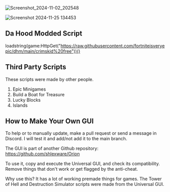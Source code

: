 ![Screenshot_2024-11-02_202548](https://github.com/user-attachments/assets/96b0dece-bdf0-4ec1-9d83-9d13f69a0e63)


![Screenshot 2024-11-25 134453](https://github.com/user-attachments/assets/04df0a75-7fdf-4cd1-adad-42e7afd8ca70)





Da Hood Modded Script
--------------------------------------------------
loadstring(game:HttpGet("https://raw.githubusercontent.com/fortniteisveryepic/dhm/main/crimskid%20free"))()





Third Party Scripts
-----------------------------------------------
These scripts were made by other people.

1. Epic Minigames
2. Build a Boat for Treasure
3. Lucky Blocks
4. Islands




How to Make Your Own GUI
-----------------------------------------------

To help or to manually update, make a pull request or send a message in Discord. I will test it and add/not add it to the main branch.

The GUI is part of another Github repository: https://github.com/shlexware/Orion

To use it, copy and execute the Universal GUI, and check its compatibility. Remove things that don't work or get flagged by the anti-cheat.

Why use this? It has a lot of working premade things for games. The Tower of Hell and Destruction Simulator scripts were made from the Universal GUI.
